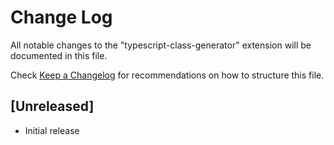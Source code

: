 # Change Log

All notable changes to the "typescript-class-generator" extension will be documented in this file.

Check [Keep a Changelog](http://keepachangelog.com/) for recommendations on how to structure this file.

## [Unreleased]

- Initial release